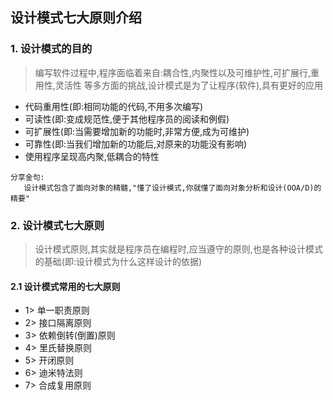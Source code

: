 ## 设计模式七大原则介绍
### 1. 设计模式的目的

> 编写软件过程中,程序面临着来自:耦合性,内聚性以及可维护性,可扩展行,重用性,灵活性 等多方面的挑战,设计模式是为了让程序(软件),具有更好的应用

- 代码重用性(即:相同功能的代码,不用多次编写)
- 可读性(即:变成规范性,便于其他程序员的阅读和例假)
- 可扩展性(即:当需要增加新的功能时,非常方便,成为可维护)
- 可靠性(即:当我们增加新的功能后,对原来的功能没有影响)
- 使用程序呈现高内聚,低耦合的特性

```
分享金句:
   设计模式包含了面向对象的精髓,"懂了设计模式,你就懂了面向对象分析和设计(OOA/D)的精要"
```

### 2. 设计模式七大原则
>设计模式原则,其实就是程序员在编程时,应当遵守的原则,也是各种设计模式的基础(即:设计模式为什么这样设计的依据)

#### 2.1 设计模式常用的七大原则

- 1> 单一职责原则
- 2> 接口隔离原则
- 3> 依赖倒转(倒置)原则
- 4> 里氏替换原则
- 5> 开闭原则
- 6> 迪米特法则
- 7> 合成复用原则